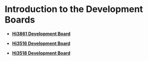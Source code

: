 # Introduction to the Development Boards<a name="EN-US_TOPIC_0000001174270687"></a>

-   **[Hi3861 Development Board](quickstart-lite-introduction-hi3861.md)**  

-   **[Hi3516 Development Board](quickstart-lite-introduction-hi3516.md)**  

-   **[Hi3518 Development Board](quickstart-lite-introduction-hi3518.md)**  


